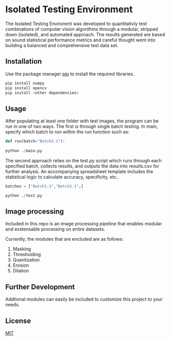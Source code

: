 # Isolated Testing Environment

The Isolated Testing Environent was developed to quantitativly test combinations of computer vision algorithms through a modular, stripped down (isolated), and automated approach. The results generated are based on sound statistical performance metrics and careful thought went into building a balanced and comprehensive test data set.

## Installation

Use the package manager [pip](https://pip.pypa.io/en/stable/) to install the required libraries. 

```bash
pip install numpy
pip install opencv
pip install <other dependencies>
```

## Usage

After populating at least one folder with test images, the program can be run in one of two ways. The first is through single batch testing.
In main, specify which batch to run within the run function such as:

```python
def run(batch="Batch2.1"):
    
python ./main.py 
```
The second approach relies on the test.py script which runs through each specified batch, collects results, and outputs the data into results.csv for further analysis.
An accompanying spreadsheet template includes the statistical logic to calculate accuracy, specificity, etc..

```python
batches = ["Batch1.1","Batch2.1",]

python ./test.py
```

## Image processing

Included in this repo is an image processing pipeline that enables modular and exstensable processing on entire datasets.

Currently, the modules that are encluded are as follows:
1. Masking
2. Thresholding
3. Quantization
4. Erosion
5. Dilation

## Further Development

Addtional modules can easily be included to customize this project to your needs.

## License
[MIT](https://choosealicense.com/licenses/mit/)